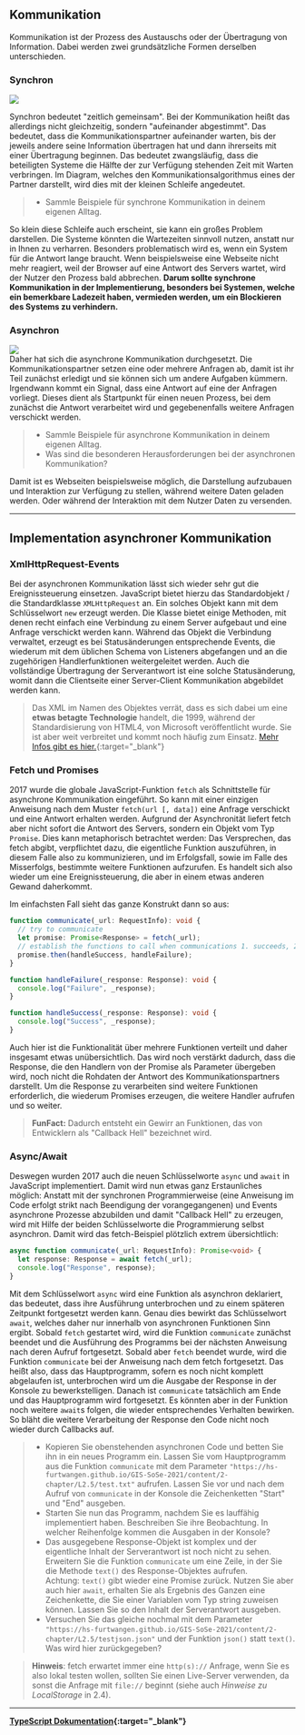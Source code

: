 <!-- # 2.5 Kommunikation -->

## Kommunikation
Kommunikation ist der Prozess des Austauschs oder der Übertragung von Information. Dabei werden zwei grundsätzliche Formen derselben unterschieden. 

### Synchron
![](https://hs-furtwangen.github.io/GIS-SoSe-2021/content/2-chapter/L2.5/Synchron.svg)  

Synchron bedeutet "zeitlich gemeinsam". Bei der Kommunikation heißt das allerdings nicht gleichzeitig, sondern "aufeinander abgestimmt". Das bedeutet, dass die Kommunikationspartner aufeinander warten, bis der jeweils andere seine Information übertragen hat und dann ihrerseits mit einer Übertragung beginnen. Das bedeutet zwangsläufig, dass die beteiligten Systeme die Hälfte der zur Verfügung stehenden Zeit mit Warten verbringen. Im Diagram, welches den Kommunikationsalgorithmus eines der Partner darstellt, wird dies mit der kleinen Schleife angedeutet.  

> - Sammle Beispiele für synchrone Kommunikation in deinem eigenen Alltag.  

So klein diese Schleife auch erscheint, sie kann ein großes Problem darstellen. Die Systeme könnten die Wartezeiten sinnvoll nutzen, anstatt nur in Ihnen zu verharren. Besonders problematisch wird es, wenn ein System für die Antwort lange braucht. Wenn beispielsweise eine Webseite nicht mehr reagiert, weil der Browser auf eine Antwort des Servers wartet, wird der Nutzer den Prozess bald abbrechen. **Darum sollte synchrone Kommunikation in der Implementierung, besonders bei Systemen, welche ein bemerkbare Ladezeit haben, vermieden werden, um ein Blockieren des Systems zu verhindern.**

### Asynchron

![](https://hs-furtwangen.github.io/GIS-SoSe-2021/content/2-chapter/L2.5/Asynchron.svg)  
Daher hat sich die asynchrone Kommunikation durchgesetzt. Die Kommunikationspartner setzen eine oder mehrere Anfragen ab, damit ist ihr Teil zunächst erledigt und sie können sich um andere Aufgaben kümmern. Irgendwann kommt ein Signal, dass eine Antwort auf eine der Anfragen vorliegt. Dieses dient als Startpunkt für einen neuen Prozess, bei dem zunächst die Antwort verarbeitet wird und gegebenenfalls weitere Anfragen verschickt werden.  

> - Sammle Beispiele für asynchrone Kommunikation in deinem eigenen Alltag.
> - Was sind die besonderen Herausforderungen bei der asynchronen Kommunikation?

Damit ist es Webseiten beispielsweise möglich, die Darstellung aufzubauen und Interaktion zur Verfügung zu stellen, während weitere Daten geladen werden. Oder während der Interaktion mit dem Nutzer Daten zu versenden.

---

## Implementation asynchroner Kommunikation

### XmlHttpRequest-Events

Bei der asynchronen Kommunikation lässt sich wieder sehr gut die Ereignissteuerung einsetzen. JavaScript bietet hierzu das Standardobjekt / die Standardklasse `XMLHttpRequest` an. Ein solches Objekt kann mit dem Schlüsselwort `new` erzeugt werden. Die Klasse bietet einige Methoden, mit denen recht einfach eine Verbindung zu einem Server aufgebaut und eine Anfrage verschickt werden kann. Während das Objekt die Verbindung verwaltet, erzeugt es bei Statusänderungen entsprechende Events, die wiederum mit dem üblichen Schema von Listeners abgefangen und an die zugehörigen Handlerfunktionen weitergeleitet werden. Auch die vollständige Übertragung der Serverantwort ist eine solche Statusänderung, womit dann die Clientseite einer Server-Client Kommunikation abgebildet werden kann.  
> Das XML im Namen des Objektes verrät, dass es sich dabei um eine **etwas betagte Technologie** handelt, die 1999, während der Standardisierung von HTML4, von Microsoft veröffentlicht wurde. Sie ist aber weit verbreitet und kommt noch häufig zum Einsatz. [Mehr Infos gibt es hier.](https://wiki.selfhtml.org/wiki/JavaScript/XMLHttpRequest){:target="_blank"}

### Fetch und Promises

2017 wurde die globale JavaScript-Funktion `fetch` als Schnittstelle für asynchrone Kommunikation eingeführt. So kann mit einer einzigen Anweisung nach dem Muster `fetch(url [, data])` eine Anfrage verschickt und eine Antwort erhalten werden. Aufgrund der Asynchronität liefert fetch aber nicht sofort die Antwort des Servers, sondern ein Objekt vom Typ `Promise`. Dies kann metaphorisch betrachtet werden: Das Versprechen, das fetch abgibt, verpflichtet dazu, die eigentliche Funktion auszuführen, in diesem Falle also zu kommunizieren, und im Erfolgsfall, sowie im Falle des Misserfolgs, bestimmte weitere Funktionen aufzurufen. Es handelt sich also wieder um eine Ereignissteuerung, die aber in einem etwas anderen Gewand daherkommt.  

Im einfachsten Fall sieht das ganze Konstrukt dann so aus:
```typescript
function communicate(_url: RequestInfo): void {
  // try to communicate
  let promise: Promise<Response> = fetch(_url);
  // establish the functions to call when communications 1. succeeds, 2. fails
  promise.then(handleSuccess, handleFailure);
}

function handleFailure(_response: Response): void {
  console.log("Failure", _response);
}

function handleSuccess(_response: Response): void {
  console.log("Success", _response);
}
```
Auch hier ist die Funktionalität über mehrere Funktionen verteilt und daher insgesamt etwas unübersichtlich. Das wird noch verstärkt dadurch, dass die Response, die den Handlern von der Promise als Parameter übergeben wird, noch nicht die Rohdaten der Antwort des Kommunikationspartners darstellt. Um die Response zu verarbeiten sind weitere Funktionen erforderlich, die wiederum Promises erzeugen, die weitere Handler aufrufen und so weiter. 
> **FunFact:** Dadurch entsteht ein Gewirr an Funktionen, das von Entwicklern als "Callback Hell" bezeichnet wird.

### Async/Await

Deswegen wurden 2017 auch die neuen Schlüsselworte `async` und `await` in JavaScript implementiert. Damit wird nun etwas ganz Erstaunliches möglich: Anstatt mit der synchronen Programmierweise (eine Anweisung im Code erfolgt strikt nach Beendigung der vorangegangenen) und Events asynchrone Prozesse abzubilden und damit "Callback Hell" zu erzeugen, wird mit Hilfe der beiden Schlüsselworte die Programmierung selbst asynchron. Damit wird das fetch-Beispiel plötzlich extrem übersichtlich:

```typescript
async function communicate(_url: RequestInfo): Promise<void> {
  let response: Response = await fetch(_url);
  console.log("Response", response);
}
```
Mit dem Schlüsselwort `async` wird eine Funktion als asynchron deklariert, das bedeutet, dass ihre Ausführung unterbrochen und zu einem späteren Zeitpunkt fortgesetzt werden kann. Genau dies bewirkt das Schlüsselwort `await`, welches daher nur innerhalb von asynchronen Funktionen Sinn ergibt. Sobald `fetch` gestartet wird, wird die Funktion `communicate` zunächst beendet und die Ausführung des Programms bei der nächsten Anweisung nach deren Aufruf fortgesetzt. Sobald aber `fetch` beendet wurde, wird die Funktion `communicate` bei der Anweisung nach dem fetch fortgesetzt. Das heißt also, dass das Hauptprogramm, sofern es noch nicht komplett abgelaufen ist, unterbrochen wird um die Ausgabe der Response in der Konsole zu bewerkstelligen. Danach ist `communicate` tatsächlich am Ende und das Hauptprogramm wird fortgesetzt. Es könnten aber in der Funktion noch weitere `await`s folgen, die wieder entsprechendes Verhalten bewirken. So bläht die weitere Verarbeitung der Response den Code nicht noch wieder durch Callbacks auf.  
> - Kopieren Sie obenstehenden asynchronen Code und betten Sie ihn in ein neues Programm ein. Lassen Sie vom Hauptprogramm aus die Funktion `communicate` mit dem Parameter `"https://hs-furtwangen.github.io/GIS-SoSe-2021/content/2-chapter/L2.5/test.txt"` aufrufen. Lassen Sie vor und nach dem Aufruf von `communicate` in der Konsole die Zeichenketten "Start" und "End" ausgeben.
> - Starten Sie nun das Programm, nachdem Sie es lauffähig implementiert haben. Beschreiben Sie ihre Beobachtung. In welcher Reihenfolge kommen die Ausgaben in der Konsole?
> - Das ausgegebene Response-Objekt ist komplex und der eigentliche Inhalt der Serverantwort ist noch nicht zu sehen. Erweitern Sie die Funktion `communicate` um eine Zeile, in der Sie die Methode `text()` des Response-Objektes aufrufen.  
Achtung: `text()` gibt wieder eine Promise zurück. Nutzen Sie aber auch hier `await`, erhalten Sie als Ergebnis des Ganzen eine Zeichenkette, die Sie einer Variablen vom Typ string zuweisen können. Lassen Sie so den Inhalt der Serverantwort ausgeben. 
> - Versuchen Sie das gleiche nochmal mit dem Parameter `"https://hs-furtwangen.github.io/GIS-SoSe-2021/content/2-chapter/L2.5/testjson.json"` und der Funktion `json()` statt `text()`. Was wird hier zurückgegeben?

> **Hinweis**: fetch erwartet immer eine `http(s)://` Anfrage, wenn Sie es also lokal testen wollen, sollten Sie einen Live-Server verwenden, da sonst die Anfrage mit `file://` beginnt (siehe auch *Hinweise zu LocalStorage* in 2.4).

---

**[TypeScript Dokumentation](https://www.typescriptlang.org/){:target="_blank"}**
